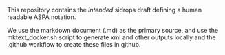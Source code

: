 This repository contains the *intended* sidrops draft defining
a human readable ASPA notation.

We use the markdown document (.md) as the primary source, and
use the mktext_docker.sh script to generate xml and other
outputs locally and the .github workflow to create these files
in github.
